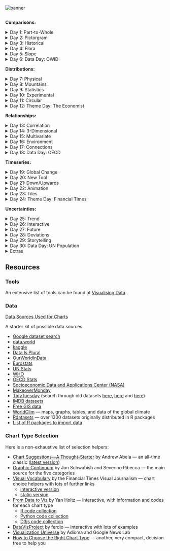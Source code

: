 ![banner](https://user-images.githubusercontent.com/63997681/176904348-c441529b-9c2c-4cc6-bd13-ca6c5a92913a.png)

## 

**Comparisons:**
<details>
  <summary> Day 1: Part-to-Whole</summary>
  <img width="309" alt="Day 1" src="https://github.com/h00ley/30DayChartChallenge/blob/main/Charts/1.%20Part-to-Whole.png">
</details>
 <details>
  <summary> Day 2: Pictorgram</summary>
  <img width="309" alt="Day 2" src="https://github.com/h00ley/30DayChartChallenge/blob/main/Charts/2.%20Pictogram.png">
</details>
<details>
  <summary> Day 3: Historical</summary>
  <img width="309" alt="Day 3" src="https://github.com/h00ley/30DayChartChallenge/blob/main/Charts/3.%20Historical.png">
</details>
<details>
  <summary> Day 4: Flora</summary>
  <img width="309" alt="Day 4" src="https://github.com/h00ley/30DayChartChallenge/blob/main/Charts/4.%20Flora.png">
</details>
<details>
  <summary> Day 5: Slope</summary>
  <img width="309" alt="Day 5" src="https://github.com/h00ley/30DayChartChallenge/blob/main/Charts/5.%20Slope.png">
</details>
<details>
  <summary> Day 6: Data Day: OWID</summary>
  <img width="309" alt="Day 6" src="https://github.com/h00ley/30DayChartChallenge/blob/main/Charts/6.%20OWID.png">
</details>

**Distributions:**
<details>
  <summary> Day 7: Physical</summary>
  <img width="309" alt="Day 7" src="https://github.com/h00ley/30DayChartChallenge/blob/main/Charts/7.%20Physical.png">
</details>
 <details>
  <summary> Day 8: Mountains</summary>
  <img width="309" alt="Day 8" src="https://github.com/h00ley/30DayChartChallenge/blob/main/Charts/8.%20Mountains.png">
</details>
<details>
  <summary> Day 9: Statistics</summary>
  <img width="309" alt="Day 9" src="https://github.com/h00ley/30DayChartChallenge/blob/main/Charts/9.%20Statistics.png">
</details>
<details>
  <summary> Day 10: Experimental</summary>
  <img width="309" alt="Day 10" src="https://github.com/h00ley/30DayChartChallenge/blob/main/Charts/10.%20Experimental.png">
</details>
<details>
  <summary> Day 11: Circular</summary>
  <img width="309" alt="Day 11" src="https://github.com/h00ley/30DayChartChallenge/blob/main/Charts/11.%20Circular.png">
</details>
<details>
  <summary> Day 12: Theme Day: The Economist</summary>
  <img width="309" alt="Day 12" src="https://github.com/h00ley/30DayChartChallenge/blob/main/Charts/12.%20The%20Economist.png">
</details>

**Relationships:**
<details>
  <summary> Day 13: Correlation</summary>
  <img width="309" alt="Day 13" src="https://github.com/h00ley/30DayChartChallenge/blob/main/Charts/13.%20Correlation.png">
</details>
 <details>
  <summary> Day 14: 3-Dimensional</summary>
  <img width="309" alt="Day 14" src="https://github.com/h00ley/30DayChartChallenge/blob/main/Charts/14.%203-Dimensional.png">
</details>
<details>
  <summary> Day 15: Multivariate</summary>
  <img width="309" alt="Day 15" src="https://github.com/h00ley/30DayChartChallenge/blob/main/Charts/15.%20Multivariate.png">
</details>
<details>
  <summary> Day 16: Environment</summary>
  <img width="309" alt="Day 16" src="https://github.com/h00ley/30DayChartChallenge/blob/main/Charts/16.%20Environment.png">
</details>
<details>
  <summary> Day 17: Connections</summary>
  <img width="309" alt="Day 17" src="https://github.com/h00ley/30DayChartChallenge/blob/main/Charts/17.%20Connections.png">
</details>
<details>
  <summary> Day 18: Data Day: OECD</summary>
  <img width="309" alt="Day 18" src="https://github.com/h00ley/30DayChartChallenge/blob/main/Charts/18.%20OECD.png">
</details>

**Timeseries:**
<details>
  <summary> Day 19: Global Change</summary>
  <img width="309" alt="Day 19" src="https://github.com/h00ley/30DayChartChallenge/blob/main/Charts/19.%20Global%20Change.png">
</details>
 <details>
  <summary> Day 20: New Tool</summary>
  <img width="309" alt="Day 20" src="https://github.com/h00ley/30DayChartChallenge/blob/main/Charts/20.%20New%20Tool.png">
</details>
<details>
  <summary> Day 21: Down/Upwards</summary>
  <img width="309" alt="Day 21" src="https://github.com/h00ley/30DayChartChallenge/blob/main/Charts/21.%20Down:Upwards.png">
</details>
<details>
  <summary> Day 22: Animation</summary>
  <img width="309" alt="Day 22" src="https://github.com/h00ley/30DayChartChallenge/blob/main/Charts/22.%20Animation.gif">
</details>
<details>
  <summary> Day 23: Tiles</summary>
  <img width="309" alt="Day 23" src="https://github.com/h00ley/30DayChartChallenge/blob/main/Charts/23.%20Tiles.png">
</details>
<details>
  <summary> Day 24: Theme Day: Financial Times</summary>
  <img width="309" alt="Day 24" src="https://github.com/h00ley/30DayChartChallenge/blob/main/Charts/24.%20Financial%20Times.png">
</details>

**Uncertainties:**
<details>
  <summary> Day 25: Trend</summary>
  <img width="309" alt="Day 25" src="https://github.com/h00ley/30DayChartChallenge/blob/main/Charts/25.%20Trend.png">
</details>
 <details>
  <summary> Day 26: Interactive</summary>
  <img width="309" alt="Day 26" src="https://github.com/h00ley/30DayChartChallenge/blob/main/Charts/26.%20Interactive.gif">
</details>
<details>
  <summary> Day 27: Future</summary>
  <img width="309" alt="Day 27" src="https://github.com/h00ley/30DayChartChallenge/blob/main/Charts/27.%20Future.png">
</details>
<details>
  <summary> Day 28: Deviations</summary>
  <img width="309" alt="Day 28" src="https://github.com/h00ley/30DayChartChallenge/blob/main/Charts/28.%20Deviations.png">
</details>
<details>
  <summary> Day 29: Storytelling</summary>
  <img width="309" alt="Day 29" src="https://github.com/h00ley/30DayChartChallenge/blob/main/Charts/29.%20Storytelling.png">
</details>
<details>
  <summary> Day 30: Data Day: UN Population</summary>
  <img width="309" alt="Day 30" src="https://github.com/h00ley/30DayChartChallenge/blob/main/Charts/30.%20UN%20Population.gif">
</details>
<details>
  <summary> Extras</summary>
  <img width="309" height="auto" alt="1" src="https://github.com/h00ley/30DayChartChallenge/blob/main/Charts/Extra_1.png">
  <img width="309" height="auto" alt="2" src="https://github.com/h00ley/30DayChartChallenge/blob/main/Charts/Extra_2.png">
  <img width="309" height="auto" alt="3" src="https://github.com/h00ley/30DayChartChallenge/blob/main/Charts/Extra_3.png">
  <img width="309" height="auto" alt="4" src="https://github.com/h00ley/30DayChartChallenge/blob/main/Charts/Extra_4.png">
</details>

## Resources

### Tools

An extensive list of tools can be found at [Visualising Data](https://www.visualisingdata.com/resources/).

### Data

[Data Sources Used for Charts](https://github.com/h00ley/30DayChartChallenge/blob/main/Data%20Sources.md)

A starter kit of possible data sources:

* [Google dataset search](https://datasetsearch.research.google.com/)
* [data.world](https://data.world/)
* [kaggle](https://www.kaggle.com/datasets)
* [Data Is Plural](https://docs.google.com/spreadsheets/d/1wZhPLMCHKJvwOkP4juclhjFgqIY8fQFMemwKL2c64vk/edit#gid=0)
* [OurWorldInData](https://ourworldindata.org/)
* [Eurostats](https://ec.europa.eu/eurostat)
* [UN Stats](https://unstats.un.org/home/)
* [WHO](https://www.who.int/data/collections)
* [OECD Stats](https://stats.oecd.org/)
* [Socioeconomic Data and Applications Center (NASA)](https://sedac.ciesin.columbia.edu/)
* [MakeoverMonday](https://www.makeovermonday.co.uk/data/)
* [TidyTuesday](https://github.com/rfordatascience/tidytuesday/tree/master/data/2021) (search through old datasets [here](https://github.com/rfordatascience/tidytuesday/tree/master/data/2018), [here](https://github.com/rfordatascience/tidytuesday/tree/master/data/2019) and [here](https://github.com/rfordatascience/tidytuesday/tree/master/data/2020))
* [IMDB datasets](https://www.imdb.com/interfaces/)
* [Free GIS data](http://freegisdata.rtwilson.com/)
* [WorldClim](https://worldclim.org/) — maps, graphs, tables, and data of the global climate
* [Rdatasets](https://vincentarelbundock.github.io/Rdatasets/datasets.html) — over 1300 datasets originally distributed in R packages
* [List of R packages to import data](https://www.computerworld.com/article/3109890/these-r-packages-import-sports-weather-stock-data-and-more.html)

### Chart Type Selection

Here is a non-exhaustive list of selection helpers:

* [Chart Suggestions—A Thought-Starter](http://extremepresentation.com/wp-content/uploads/choosing-a-good-chart-09-1.pdf) by Andrew Abela — an all-time classic ([latest version](https://extremepresentation.typepad.com/files/chart-chooser-2020.pdf))
* [Graphic Continuum](https://policyviz.com/2014/09/09/graphic-continuum/) by Jon Schwabish and Severino Ribecca — the main source for the five categories
* [Visual Vocabulary](https://github.com/ft-interactive/chart-doctor/tree/master/visual-vocabulary) by the Financial Times Visual Journalism  — chart choice helpers with lots of further links
  + [interactive version](https://www.ft.com/chart-doctor)
  + [static version](https://raw.githubusercontent.com/ft-interactive/chart-doctor/master/visual-vocabulary/poster.png)
* [From Data to Viz](https://www.data-to-viz.com/) by Yan Holtz — interactive, with information and codes for each chart type
  + [R code collection](https://www.r-graph-gallery.com/)
  + [Python code collection](https://www.python-graph-gallery.com/)
  + [D3js code collection](https://www.d3-graph-gallery.com/)
* [DataVizProject](https://datavizproject.com/) by ferdio — interactive with lots of examples
* [Visualization Universe](http://visualizationuniverse.com/) by Adioma and Google News Lab
* [How to Choose the Right Chart Type](https://activewizards.com/blog/how-to-choose-the-right-chart-type-infographic/) — another, very compact, decision tree to help you
